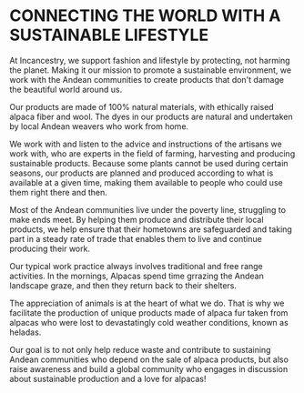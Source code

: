 # CONNECTING THE WORLD WITH A SUSTAINABLE LIFESTYLE

At Incancestry, we support fashion and lifestyle by protecting, not harming the planet. Making it our mission to promote a sustainable environment, we work with the Andean communities to create products that don't damage the beautiful world around us. 
 
Our products are made of 100% natural materials, with ethically raised alpaca fiber and wool. The dyes in our products are natural and undertaken by local Andean weavers who work from home. 

We work with and listen to the advice and instructions of the artisans we work with, who are experts in the field of farming, harvesting and producing sustainable products. 
Because some plants cannot be used during certain seasons, our products are planned and produced according to what is available at a given time, making them available to people who could use them right there and then. 

Most of the Andean communities live under the poverty line, struggling to make ends meet. By helping them produce and distribute their local products, we help ensure that their hometowns are safeguarded and taking part in a steady rate of trade that enables them to live and continue producing their work. 

Our typical work practice always involves traditional and free range activities. In the mornings, Alpacas spend time grrazing the Andean landscape graze, and then they return back to their shelters. 

The appreciation of animals is at the heart of what we do. That is why we facilitate the production of unique products made of alpaca fur taken from alpacas who were lost to devastatingly cold weather conditions, known as heladas. 

Our goal is to not only help reduce waste and contribute to sustaining Andean communities who depend on the sale of alpaca products, but also raise awareness and build a global community who engages in discussion about sustainable production and a love for alpacas!